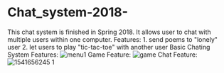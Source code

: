 # Chat_system-2018-
This chat system is finished in Spring 2018. 
It allows user to chat with multiple users within one computer.
Features: 
          1. send poems to "lonely" user
          2. let users to play "tic-tac-toe" with another user
Basic Chating System Features:
![menu1](https://user-images.githubusercontent.com/36719612/48178870-f3b1ab80-e356-11e8-8fad-668792bd97df.jpg)
Game Feature:
![game](https://user-images.githubusercontent.com/36719612/48179041-05e01980-e358-11e8-8ed5-003463251b63.jpg)
Chat Feature:
![1541656245 1](https://user-images.githubusercontent.com/36719612/48180156-5e65e580-e35d-11e8-9358-3c44c87c0485.jpg)

